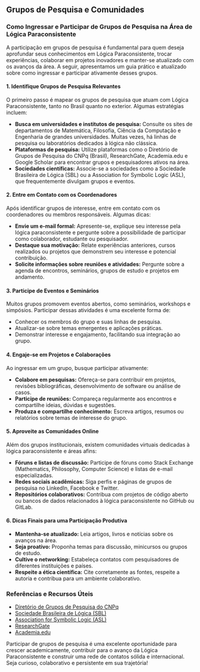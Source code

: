 
## Grupos de Pesquisa e Comunidades

### Como Ingressar e Participar de Grupos de Pesquisa na Área de Lógica Paraconsistente

A participação em grupos de pesquisa é fundamental para quem deseja aprofundar seus conhecimentos em Lógica Paraconsistente, trocar experiências, colaborar em projetos inovadores e manter-se atualizado com os avanços da área. A seguir, apresentamos um guia prático e atualizado sobre como ingressar e participar ativamente desses grupos.



#### 1. **Identifique Grupos de Pesquisa Relevantes**

O primeiro passo é mapear os grupos de pesquisa que atuam com Lógica Paraconsistente, tanto no Brasil quanto no exterior. Algumas estratégias incluem:

- **Busca em universidades e institutos de pesquisa:** Consulte os sites de departamentos de Matemática, Filosofia, Ciência da Computação e Engenharia de grandes universidades. Muitas vezes, há linhas de pesquisa ou laboratórios dedicados à lógica não clássica.
- **Plataformas de pesquisa:** Utilize plataformas como o Diretório de Grupos de Pesquisa do CNPq (Brasil), ResearchGate, Academia.edu e Google Scholar para encontrar grupos e pesquisadores ativos na área.
- **Sociedades científicas:** Associe-se a sociedades como a Sociedade Brasileira de Lógica (SBL) ou a Association for Symbolic Logic (ASL), que frequentemente divulgam grupos e eventos.



#### 2. **Entre em Contato com os Coordenadores**

Após identificar grupos de interesse, entre em contato com os coordenadores ou membros responsáveis. Algumas dicas:

- **Envie um e-mail formal:** Apresente-se, explique seu interesse pela lógica paraconsistente e pergunte sobre a possibilidade de participar como colaborador, estudante ou pesquisador.
- **Destaque sua motivação:** Relate experiências anteriores, cursos realizados ou projetos que demonstrem seu interesse e potencial contribuição.
- **Solicite informações sobre reuniões e atividades:** Pergunte sobre a agenda de encontros, seminários, grupos de estudo e projetos em andamento.



#### 3. **Participe de Eventos e Seminários**

Muitos grupos promovem eventos abertos, como seminários, workshops e simpósios. Participar dessas atividades é uma excelente forma de:

- Conhecer os membros do grupo e suas linhas de pesquisa.
- Atualizar-se sobre temas emergentes e aplicações práticas.
- Demonstrar interesse e engajamento, facilitando sua integração ao grupo.



#### 4. **Engaje-se em Projetos e Colaborações**

Ao ingressar em um grupo, busque participar ativamente:

- **Colabore em pesquisas:** Ofereça-se para contribuir em projetos, revisões bibliográficas, desenvolvimento de software ou análise de casos.
- **Participe de reuniões:** Compareça regularmente aos encontros e compartilhe ideias, dúvidas e sugestões.
- **Produza e compartilhe conhecimento:** Escreva artigos, resumos ou relatórios sobre temas de interesse do grupo.



#### 5. **Aproveite as Comunidades Online**

Além dos grupos institucionais, existem comunidades virtuais dedicadas à lógica paraconsistente e áreas afins:

- **Fóruns e listas de discussão:** Participe de fóruns como Stack Exchange (Mathematics, Philosophy, Computer Science) e listas de e-mail especializadas.
- **Redes sociais acadêmicas:** Siga perfis e páginas de grupos de pesquisa no LinkedIn, Facebook e Twitter.
- **Repositórios colaborativos:** Contribua com projetos de código aberto ou bancos de dados relacionados à lógica paraconsistente no GitHub ou GitLab.



#### 6. **Dicas Finais para uma Participação Produtiva**

- **Mantenha-se atualizado:** Leia artigos, livros e notícias sobre os avanços na área.
- **Seja proativo:** Proponha temas para discussão, minicursos ou grupos de estudo.
- **Cultive o networking:** Estabeleça contatos com pesquisadores de diferentes instituições e países.
- **Respeite a ética científica:** Cite corretamente as fontes, respeite a autoria e contribua para um ambiente colaborativo.



### Referências e Recursos Úteis

- [Diretório de Grupos de Pesquisa do CNPq](http://dgp.cnpq.br/dgp/faces/consulta/consulta_parametrizada.jsf)
- [Sociedade Brasileira de Lógica (SBL)](https://www.sbl.org.br/)
- [Association for Symbolic Logic (ASL)](https://aslonline.org/)
- [ResearchGate](https://www.researchgate.net/)
- [Academia.edu](https://www.academia.edu/)



Participar de grupos de pesquisa é uma excelente oportunidade para crescer academicamente, contribuir para o avanço da Lógica Paraconsistente e construir uma rede de contatos sólida e internacional. Seja curioso, colaborativo e persistente em sua trajetória!


